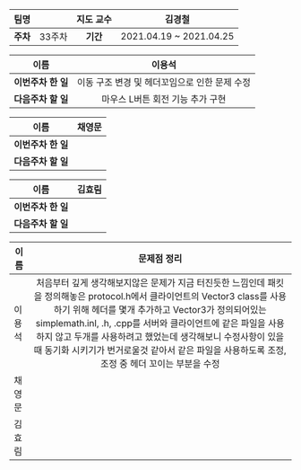 |   팀명   |        | 지도 교수 |         김경철          |
| :------: | :----: | :-------: | :---------------------: |
| **주차** | 33주차 | **기간**  | 2021.04.19 ~ 2021.04.25 |

|        이름        |                    이용석                     |
| :----------------: | :-------------------------------------------: |
| **이번주차 한 일** | 이동 구조 변경 및 헤더꼬임으로 인한 문제 수정 |
| **다음주차 할 일** |       마우스 L버튼 회전 기능 추가 구현        |

|        이름        | 채영문 |
| :----------------: | :----: |
| **이번주차 한 일** |        |
| **다음주차 할 일** |        |

|        이름        | 김효림 |
| :----------------: | :----: |
| **이번주차 한 일** |        |
| **다음주차 할 일** |        |

| 이름   |                         문제점 정리                          |
| ------ | :----------------------------------------------------------: |
| 이용석 | 처음부터 깊게 생각해보지않은 문제가 지금 터진듯한 느낌인데 패킷을 정의해놓은 protocol.h에서 클라이언트의 Vector3 class를 사용하기 위해 헤더를 몇개 추가하고 Vector3가 정의되어있는 simplemath.inl, .h, .cpp를 서버와 클라이언트에 같은 파일을 사용하지 않고 두개를 사용하려고 했었는데 생각해보니 수정사항이 있을때 동기화 시키기가 번거로울것 같아서 같은 파일을 사용하도록 조정, 조정 중 헤더 꼬이는 부분을 수정 |
| 채영문 |                                                              |
| 김효림 |                                                              |

